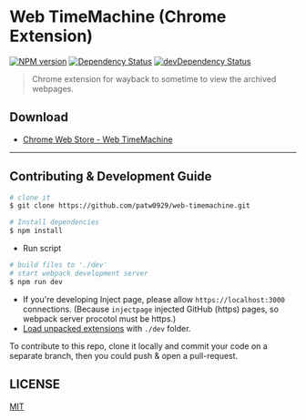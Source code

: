 # Web TimeMachine (Chrome Extension)

[![NPM version](http://img.shields.io/npm/v/web-timemachine.svg?style=flat)](https://www.npmjs.com/package/web-timemachine)
[![Dependency Status](https://david-dm.org/patw0929/web-timemachine.svg)](https://david-dm.org/patw0929/web-timemachine)
[![devDependency Status](https://david-dm.org/patw0929/web-timemachine/dev-status.svg)](https://david-dm.org/patw0929/web-timemachine#info=devDependencies)

> Chrome extension for wayback to sometime to view the archived webpages.

## Download

* [Chrome Web Store - Web TimeMachine](https://chrome.google.com/webstore/detail/web-timemachine/ncnnhgbiiaafmigkmjljpglimalikdmk)

---

## Contributing & Development Guide

```bash
# clone it
$ git clone https://github.com/patw0929/web-timemachine.git

# Install dependencies
$ npm install
```

* Run script
```bash
# build files to './dev'
# start webpack development server
$ npm run dev
```
* If you're developing Inject page, please allow `https://localhost:3000` connections. (Because `injectpage` injected GitHub (https) pages, so webpack server procotol must be https.)
* [Load unpacked extensions](https://developer.chrome.com/extensions/getstarted#unpacked) with `./dev` folder.

To contribute to this repo, clone it locally and commit your code on a separate branch, then you could push & open a pull-request.


## LICENSE

[MIT](LICENSE)
